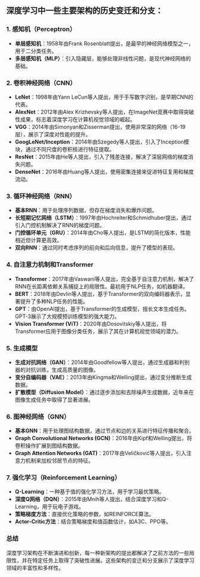 ##  深度学习中一些主要架构的历史变迁和分支：

### 1. 感知机（Perceptron）

- **单层感知机**：1958年由Frank Rosenblatt提出，是最早的神经网络模型之一，用于二分类任务。
- **多层感知机（MLP）**：引入隐藏层，能够处理非线性问题，是现代神经网络的基础。

### 2. 卷积神经网络（CNN）

- **LeNet**：1998年由Yann LeCun等人提出，用于手写数字识别，是早期CNN的代表。
- **AlexNet**：2012年由Alex Krizhevsky等人提出，在ImageNet竞赛中取得突破性成果，标志着深度学习在计算机视觉领域的崛起。
- **VGG**：2014年由Simonyan和Zisserman提出，使用非常深的网络（16-19层），展示了深度对性能的提升。
- **GoogLeNet/Inception**：2014年由Szegedy等人提出，引入了Inception模块，通过不同尺度的卷积核进行特征提取。
- **ResNet**：2015年由He等人提出，引入了残差连接，解决了深层网络的梯度消失问题。
- **DenseNet**：2016年由Huang等人提出，使用密集连接来促进特征复用和梯度流动。

### 3. 循环神经网络（RNN）

- **基本RNN**：用于处理序列数据，但存在梯度消失和爆炸问题。
- **长短期记忆网络（LSTM）**：1997年由Hochreiter和Schmidhuber提出，通过引入门控机制解决了RNN的梯度问题。
- **门控循环单元（GRU）**：2014年由Cho等人提出，是LSTM的简化版本，性能相近但计算更高效。
- **双向RNN**：通过同时考虑序列的前向和后向信息，提升了模型的表现。

### 4. 自注意力机制和Transformer

- **Transformer**：2017年由Vaswani等人提出，完全基于自注意力机制，解决了RNN在长距离依赖关系捕捉上的局限性。最初用于NLP任务，如机器翻译。
- **BERT**：2018年由Devlin等人提出，基于Transformer的双向编码器表示，显著提升了多种NLP任务的性能。
- **GPT**：由OpenAI提出，基于Transformer的生成模型，擅长文本生成任务。GPT-3展示了大规模预训练模型的强大能力。
- **Vision Transformer (ViT)**：2020年由Dosovitskiy等人提出，将Transformer应用于图像分类任务，展示了其在计算机视觉领域的潜力。

### 5. 生成模型

- **生成对抗网络（GAN）**：2014年由Goodfellow等人提出，通过生成器和判别器的对抗训练，生成高质量的图像。
- **变分自编码器（VAE）**：2013年由Kingma和Welling提出，通过变分推断生成数据。
- **扩散模型（Diffusion Model）**：通过逐步添加和去除噪声生成数据，近年来在图像生成任务中取得了显著进展。

### 6. 图神经网络（GNN）

- **基本GNN**：用于处理图结构数据，通过节点和边的关系进行特征传播和聚合。
- **Graph Convolutional Networks (GCN)**：2016年由Kipf和Welling提出，将卷积操作扩展到图结构数据。
- **Graph Attention Networks (GAT)**：2017年由Veličković等人提出，引入注意力机制来加权邻居节点的特征。

### 7. 强化学习（Reinforcement Learning）

- **Q-Learning**：一种基于值的强化学习方法，用于学习最优策略。
- **深度Q网络（DQN）**：2015年由Mnih等人提出，结合深度学习和Q-Learning，用于玩电子游戏。
- **策略梯度方法**：直接优化策略的参数，如REINFORCE算法。
- **Actor-Critic方法**：结合策略梯度和值函数估计，如A3C、PPO等。

### 总结

深度学习架构在不断演进和创新，每一种新架构的提出都解决了之前方法的一些局限性，并在特定任务上取得了突破性进展。这些架构的变迁和分支展示了深度学习领域的丰富性和多样性。